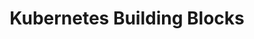 ---
title: Kubernetes Building Blocks
description: LinuxFoundation
sidebar:
  order: 9
tableOfContents:
  minHeadingLevel: 2
  maxHeadingLevel: 4
---